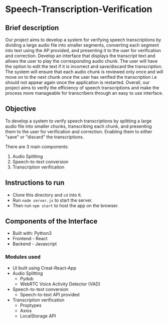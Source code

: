 # Speech-Transcription-Verification
## Brief description 
Our project aims to develop a system for verifying speech transcriptions by dividing a large audio file into smaller segments, converting each segment into text using the AP provided, and presenting it to the user for verification and correction. 
Develop an interface that displays the transcript text and allows the user to play the corresponding audio chunk. 
The user will have the option to edit the text if it is incorrect and save/discard the transcription. 
The system will ensure that each audio chunk is reviewed only once and will move on to the next chunk once the user has verified the transcription i.e should not appear again once the application is restarted.
Overall, our project aims to verify the efficiency of speech transcriptions and make the process more manageable for transcribers through an easy to use interface.

## Objective 
To develop a system to verify speech transcriptions by splitting a large audio file into smaller chunks, transcribing each chunk, and presenting them to the user for verification and correction. Enabling them to either "save" or "discard" the transcriptions. 

There are 3 main components:
1. Audio Splitting
2. Speech-to-text conversion
3. Transcription verification 
## Instructions to run
- Clone this directory and `cd` into it.
- Run `node server.js` to start the server.
- Then run `npm start` to host the app on the browser. 

## Components of the Interface
- Built with: Python3
- Frontend - React
- Backend - Javascript

### Modules used
- UI built using Creat-React-App
- Audio Splitting
  - Pydub
  - WebRTC Voice Activity Detector (VAD)
- Speech-to-text conversion
  - Speech-to-text API provided 
- Transcription verification 
  - Proptypes
  - Axios
  - LocalStorage API
